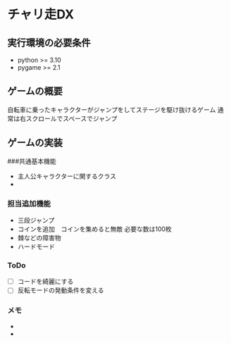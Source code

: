 # チャリ走DX

## 実行環境の必要条件
* python >= 3.10
* pygame >= 2.1

## ゲームの概要
自転車に乗ったキャラクターがジャンプをしてステージを駆け抜けるゲーム
通常は右スクロールでスペースでジャンプ

## ゲームの実装
###共通基本機能
* 主人公キャラクターに関するクラス
* 
### 担当追加機能
* 三段ジャンプ
* コインを追加　コインを集めると無敵 必要な数は100枚
* 棘などの障害物
* ハードモード
### ToDo
- [ ] コードを綺麗にする 
- [ ] 反転モードの発動条件を変える
### メモ
* 
* 
